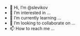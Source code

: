 - 👋 Hi, I’m @slevikov
- 👀 I’m interested in ...
- 🌱 I’m currently learning ...
- 💞️ I’m looking to collaborate on ...
- 📫 How to reach me ...

<!---
slevikov/slevikov is a ✨ special ✨ repository because its `README.md` (this file) appears on your GitHub profile.
You can click the Preview link to take a look at your changes.
--->
